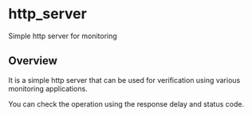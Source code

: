 # http_server
Simple http server for monitoring

## Overview

It is a simple http server that can be used for verification using various monitoring applications.

You can check the operation using the response delay and status code.

